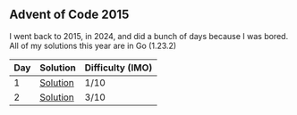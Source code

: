 ## Advent of Code 2015

I went back to 2015, in 2024, and did a bunch of days because I was bored.
All of my solutions this year are in Go (1.23.2)

| Day | Solution                | Difficulty (IMO) |
| --- | ----------------------- | ---------------- |
| 1   | [Solution](/2015/day-1) | 1/10             |
| 2   | [Solution](/2015/day-2) | 3/10             |
